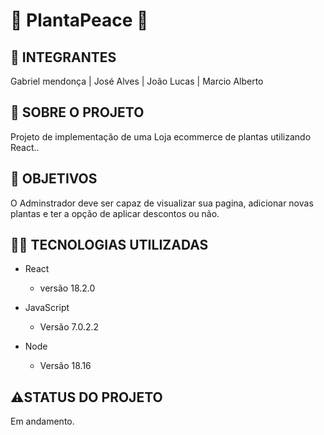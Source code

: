 # 🌱 PlantaPeace 🌱


## 🤵 INTEGRANTES

Gabriel mendonça |  José Alves |  João Lucas |  Marcio Alberto

## 📕 SOBRE O PROJETO

Projeto de implementação de uma Loja ecommerce de plantas utilizando React..

## 📌 OBJETIVOS

O Adminstrador deve ser capaz de visualizar sua pagina, adicionar novas plantas e ter a opção de aplicar descontos ou não. 

## 👩‍💻 TECNOLOGIAS UTILIZADAS

- React
  - versão 18.2.0

- JavaScript
  - Versão 7.0.2.2

- Node
  - Versão 18.16

## ⚠️STATUS DO PROJETO

Em andamento.
